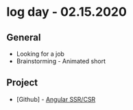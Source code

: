 # log day - 02.15.2020

## General

- Looking for a job
- Brainstorming - Animated short

## Project

- \[Github\] - [Angular SSR/CSR](https://github.com/org-rondon/angular-ssr-csr)

